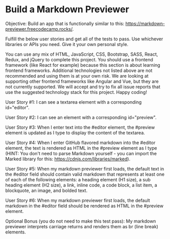 # Build a Markdown Previewer
Objective: Build an app that is functionally similar to this: https://markdown-previewer.freecodecamp.rocks/.

Fulfill the below user stories and get all of the tests to pass. Use whichever libraries or APIs you need. Give it your own personal style.

You can use any mix of HTML, JavaScript, CSS, Bootstrap, SASS, React, Redux, and jQuery to complete this project. You should use a frontend framework (like React for example) because this section is about learning frontend frameworks. Additional technologies not listed above are not recommended and using them is at your own risk. We are looking at supporting other frontend frameworks like Angular and Vue, but they are not currently supported. We will accept and try to fix all issue reports that use the suggested technology stack for this project. Happy coding!

User Story #1: I can see a textarea element with a corresponding id="editor".

User Story #2: I can see an element with a corresponding id="preview".

User Story #3: When I enter text into the #editor element, the #preview element is updated as I type to display the content of the textarea.

User Story #4: When I enter GitHub flavored markdown into the #editor element, the text is rendered as HTML in the #preview element as I type (HINT: You don't need to parse Markdown yourself - you can import the Marked library for this: https://cdnjs.com/libraries/marked).

User Story #5: When my markdown previewer first loads, the default text in the #editor field should contain valid markdown that represents at least one of each of the following elements: a heading element (H1 size), a sub heading element (H2 size), a link, inline code, a code block, a list item, a blockquote, an image, and bolded text.

User Story #6: When my markdown previewer first loads, the default markdown in the #editor field should be rendered as HTML in the #preview element.

Optional Bonus (you do not need to make this test pass): My markdown previewer interprets carriage returns and renders them as br (line break) elements.
